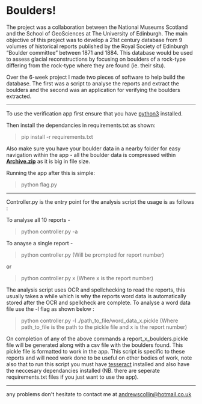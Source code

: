 # Boulders! 

The project was a collaboration between the National Museums Scotland and the School of GeoSciences at The University of Edinburgh. The main objective of this project was to develop a 21st century database from 9 volumes of historical reports published by the Royal Society of Edinburgh “Boulder committee” between 1871 and 1884. This database would be used to assess glacial reconstructions by focusing on boulders of a rock-type differing from the rock-type where they are found (ie. their situ). 

Over the 6-week project I made two pieces of software to help build the database. The first was a script to analyse the reports and extract the boulders and the second was an application for verifying the boulders extracted. 

---

To use the verification app first ensure that you have [python3](https://www.python.org/downloads/) installed.

Then install the dependancies in requirements.txt as shown:

> pip install -r requirements.txt

Also make sure you have your boulder data in a nearby folder for easy navigation within the app - all the boulder data is compressed within [**Archive.zip**](https://uoe-my.sharepoint.com/:f:/g/personal/s1842899_ed_ac_uk/ElLh5BTCSBBKqaK212n02OsBuBGHEy9q-fRegr-5r-CoZA?e=3zW0zB) as it is big in file size. 

Running the app after this is simple:

>python flag.py

--- 

Controller.py is the entry point for the analysis script the usage is as follows :

To analyse all 10 reports - 
> python controller.py -a 

To anayse a single report - 

>python controller.py 
(Will be prompted for report number)

or

> python controller.py x 
(Where x is the report number)

The analysis script uses OCR and spellchecking to read the reports, this usually takes a while which is why the reports word data is automatically stored after the OCR and spellcheck are complete. To analyse a word data file use the -l flag as shown below :

> python controller.py -l ./path_to_file/word_data_x.pickle
(Where path_to_file is the path to the pickle file and x is the report number) 

On completion of any of the above commands a report_x_boulders.pickle file will be generated along with a csv file with the boulders found. This pickle file is formatted to work in the app. This script is specific to these reports and will need work done to be useful on other bodies of work, note also that to run this script you must have [tesseract](https://github.com/tesseract-ocr) installed and also have the neccesary dependancies installed (NB. there are seperate requirements.txt files if you just want to use the app).  

--- 

any problems don't hesitate to contact me at andrewscollin@hotmail.co.uk 
